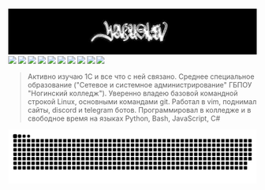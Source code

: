 ![Header](https://github.com/yakush3v/yakush3v/blob/main/assets/header.png)
<img src="https://img.shields.io/badge/'_₊_˚_✧-black?style=for-the-badge"/> <img src="https://img.shields.io/badge/1С_Предприятие-black?style=for-the-badge"/> <img src="https://img.shields.io/badge/HTML-black?style=for-the-badge&logo=html5&logoColor=white"/> <img src="https://img.shields.io/badge/CSS-black?style=for-the-badge&logo=css3&logoColor=white"/> <img src="https://img.shields.io/badge/git-black?style=for-the-badge&logo=git&logoColor=white"/> <img src="https://img.shields.io/badge/github-black?style=for-the-badge&logo=github&logoColor=white"/> <img src="https://img.shields.io/badge/python-black?style=for-the-badge&logo=python&logoColor=white"/> <img src="https://img.shields.io/badge/linux-black?style=for-the-badge&logo=linux&logoColor=white"/> <img src="https://img.shields.io/badge/!-black?style=for-the-badge"/> <img src="https://img.shields.io/badge/✧_˚_₊_'-black?style=for-the-badge"/>

> Активно изучаю 1С и все что с ней связано.
> Среднее специальное образование ("Сетевое и системное администрирование" ГБПОУ "Ногинский колледж").
> Уверенно владею базовой командной строкой Linux, основными командами git.
> Работал в vim, поднимал сайты, discord и telegram ботов.
> Программировал в колледже и в свободное время на языках Python, Bash, JavaScript, C#

<picture>
  <source media="(prefers-color-scheme: dark)" srcset="https://raw.githubusercontent.com/platane/platane/output/github-contribution-grid-snake-dark.svg">
  <source media="(prefers-color-scheme: light)" srcset="https://raw.githubusercontent.com/platane/platane/output/github-contribution-grid-snake.svg">
  <img alt="github contribution grid snake animation" src="https://raw.githubusercontent.com/platane/platane/output/github-contribution-grid-snake.svg">
</picture>

